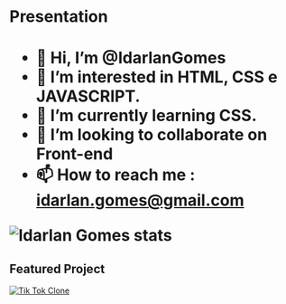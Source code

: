 <h1>Presentation<h1/>

- 👋 Hi, I’m @IdarlanGomes
- 👀 I’m interested in  HTML, CSS e JAVASCRIPT.
- 🌱 I’m currently learning CSS.
- 💞️ I’m looking to collaborate on  Front-end
- 📫 How to reach me : idarlan.gomes@gmail.com

![Idarlan Gomes stats](https://github-readme-stats.vercel.app/api?username=IdarlanGomes&show_icons=true&theme=dracula)

<h2>Featured Project</h2>

[![Tik Tok Clone](https://github-readme-stats.vercel.app/api/pin/?username=idarlangomes&repo=jornadadev)](https://github.com/idarlangomes/jornadadev)

<!---
IdarlanGomes/IdarlanGomes is a ✨ special ✨ repository because its `README.md` (this file) appears on your GitHub profile.
You can click the Preview link to take a look at your changes.
--->
